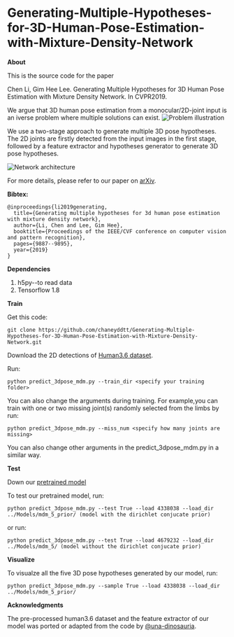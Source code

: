 # Generating-Multiple-Hypotheses-for-3D-Human-Pose-Estimation-with-Mixture-Density-Network

**About**

This is the source code for the paper

Chen Li, Gim Hee Lee. Generating Multiple Hypotheses for 3D Human Pose Estimation with Mixture Density Network. In CVPR2019. 

We argue that 3D human pose estimation from a monocular/2D-joint input is an iverse problem where multiple solutions can exist.
![Problem illustration](problem_illustration.png)

We use a two-stage approach to generate multiple 3D pose hypotheses. The 2D joints are firstly detected from the input images in the first stage, followed by a feature extractor and hypotheses generator to generate 3D pose hypotheses.

![Network architecture](Network.png)

For more details, please refer to our paper on [arXiv](https://arxiv.org/pdf/1904.05547.pdf).

**Bibtex:**
```
@inproceedings{li2019generating,
  title={Generating multiple hypotheses for 3d human pose estimation with mixture density network},
  author={Li, Chen and Lee, Gim Hee},
  booktitle={Proceedings of the IEEE/CVF conference on computer vision and pattern recognition},
  pages={9887--9895},
  year={2019}
}
```

**Dependencies**
1. h5py--to read data
2. Tensorflow 1.8

**Train**

Get this code:
```
git clone https://github.com/chaneyddtt/Generating-Multiple-Hypotheses-for-3D-Human-Pose-Estimation-with-Mixture-Density-Network.git 
```
Download the 2D detections of [Human3.6 dataset](https://github.com/una-dinosauria/3d-pose-baseline).

Run:
```
python predict_3dpose_mdm.py --train_dir <specify your training folder>
```
You can also change the arguments during training. For example,you can train with one or two missing joint(s) randomly selected from the limbs by run:
```
python predict_3dpose_mdm.py --miss_num <specify how many joints are missing>
```
You can also change other arguments in the predict_3dpose_mdm.py in a similar way.

 **Test**

Down our [pretrained model](https://drive.google.com/open?id=1ndJyuVL-7fbhw-G654m5U8tHogcQIftT)
 
To test our pretrained model, run:
```
python predict_3dpose_mdm.py --test True --load 4338038 --load_dir ../Models/mdm_5_prior/ (model with the dirichlet conjucate prior)
```
or run:
```
python predict_3dpose_mdm.py --test True --load 4679232 --load_dir ../Models/mdm_5/ (model without the dirichlet conjucate prior)
```
**Visualize**

To visualze all the five 3D pose hypotheses generated by our model, run:
```
python predict_3dpose_mdm.py --sample True --load 4338038 --load_dir ../Models/mdm_5_prior/ 
```


**Acknowledgments**

The pre-processed human3.6 dataset and the feature extractor of our model was ported or adapted from the code by [@una-dinosauria](https://github.com/una-dinosauria/3d-pose-baseline).
